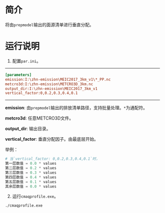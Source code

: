 # 简介

将由`prepmodel`输出的面源清单进行垂直分配。

# 运行说明

1. 配置`par.ini`。

-------------------

```ini
[parameters]
emission:I:\zhn-emission\MEIC2017_3km_v1\*_PP.nc
metcro3d:I:\zhn-emission\METCRO3D_3km.nc
output_dir:I:\zhn-emission\MEIC2017_3km_v1
vertical_factor:0,0.2,0.3,0.4,0.1
```

-----------------------------

**emission**: 由`prepmodel`输出的排放清单路径，支持批量处理。`*`为通配符。

**metcro3d**: 任意METCRO3D文件。

**output_dir**: 输出目录。

**vertical_factor**: 垂直分配因子。由最底层开始。

举例：

```python
# 当`vertical_factor: 0,0.2,0.3,0.4,0.1`时，
第一层数值 = 0.0 * values
第二层数值 = 0.2 * values
第三层数值 = 0.3 * values
第四层数值 = 0.4 * values
第五层数值 = 0.1 * values
其余层数值 = 0.0 * values
```

2. 运行`cmaqprofile.exe`。

```shell
./cmaqprofile.exe
```

